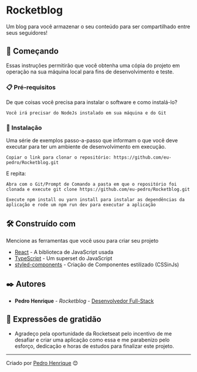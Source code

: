# Rocketblog

Um blog para você armazenar o seu conteúdo para ser compartilhado entre seus seguidores!

## 🚀 Começando

Essas instruções permitirão que você obtenha uma cópia do projeto em operação na sua máquina local para fins de desenvolvimento e teste.

### 📋 Pré-requisitos

De que coisas você precisa para instalar o software e como instalá-lo?

```
Você irá precisar do NodeJs instalado em sua máquina e do Git
```

### 🔧 Instalação

Uma série de exemplos passo-a-passo que informam o que você deve executar para ter um ambiente de desenvolvimento em execução.

```
Copiar o link para clonar o repositório: https://github.com/eu-pedro/Rocketblog.git
```

E repita:

```
Abra com o Git/Prompt de Comando a pasta em que o repositório foi clonada e execute git clone https://github.com/eu-pedro/Rocketblog.git
```

```
Execute npm install ou yarn install para instalar as dependências da aplicação e rode um npm run dev para executar a aplicação
```

## 🛠️ Construído com

Mencione as ferramentas que você usou para criar seu projeto

* [React](https://reactjs.org/docs/getting-started.html) - A biblioteca de JavaScript usada
* [TypeScript](https://www.typescriptlang.org/docs/home) - Um superset do JavaScript
* [styled-components](https://styled-components.com/docs) - Criação de Componentes estilizado (CSSinJs)

## ✒️ Autores

* **Pedro Henrique** - *Rocketblog* - [Desenvolvedor Full-Stack](https://www.linkedin.com/in/mepedrohrq/)

## 🎁 Expressões de gratidão

* Agradeço pela oportunidade da Rocketseat pelo incentivo de me desafiar e criar uma aplicação como essa e me parabenizo pelo esforço, dedicação e horas de estudos para finalizar este projeto.
---
Criado por [Pedro Henrique](https://github.com/eu-pedro) 😊
